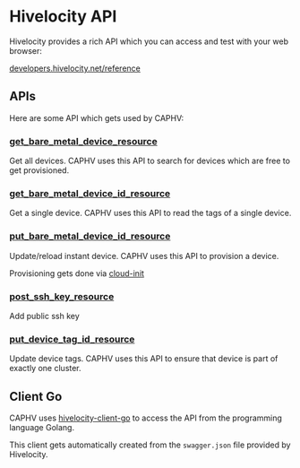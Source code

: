 # Hivelocity API

Hivelocity provides a rich API which you can access and test with your web browser:

[developers.hivelocity.net/reference](https://developers.hivelocity.net/reference/)

## APIs

Here are some API which gets used by CAPHV:

### [get_bare_metal_device_resource](https://developers.hivelocity.net/reference/get_bare_metal_device_resource)

Get all devices. CAPHV uses this API to search for devices which are free to get provisioned.

### [get_bare_metal_device_id_resource](https://developers.hivelocity.net/reference/get_bare_metal_device_id_resource)

Get a single device. CAPHV uses this API to read the tags of a single device.

### [put_bare_metal_device_id_resource](https://developers.hivelocity.net/reference/put_bare_metal_device_id_resource)

Update/reload instant device. CAPHV uses this API to provision a device.

Provisioning gets done via [cloud-init](https://cloudinit.readthedocs.io/en/latest/)

### [post_ssh_key_resource](https://developers.hivelocity.net/reference/post_ssh_key_resource)

Add public ssh key

### [put_device_tag_id_resource](https://developers.hivelocity.net/reference/put_device_tag_id_resource)

Update device tags. CAPHV uses this API to ensure that device is part of exactly one cluster.

## Client Go

CAPHV uses [hivelocity-client-go](https://github.com/hivelocity/hivelocity-client-go) to access the API from the programming language Golang.

This client gets automatically created from the `swagger.json` file provided by Hivelocity.

